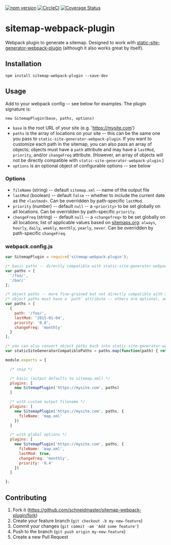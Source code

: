 [![npm version](https://badge.fury.io/js/sitemap-webpack-plugin.svg)](https://badge.fury.io/js/sitemap-webpack-plugin) [![CircleCI](https://circleci.com/gh/schneidmaster/sitemap-webpack-plugin.svg?style=shield)](https://circleci.com/gh/schneidmaster/sitemap-webpack-plugin) [![Coverage Status](https://coveralls.io/repos/github/schneidmaster/sitemap-webpack-plugin/badge.svg)](https://coveralls.io/github/schneidmaster/sitemap-webpack-plugin)

# sitemap-webpack-plugin

Webpack plugin to generate a sitemap. Designed to work with [static-site-generator-webpack-plugin](https://github.com/markdalgleish/static-site-generator-webpack-plugin/) (although it also works great by itself).

## Installation

    npm install sitemap-webpack-plugin --save-dev

## Usage

Add to your webpack config -- see below for examples. The plugin signature is:

    new SitemapPlugin(base, paths, options)

* `base` is the root URL of your site (e.g. 'https://mysite.com')
* `paths` is the array of locations on your site -- this can be the same one you pass to `static-site-generator-webpack-plugin`. If you want to customize each path in the sitemap, you can also pass an array of objects; objects must have a `path` attribute and may have a `lastMod`, `priority`, and/or `changeFreq` attribute. (However, an array of objects will not be directly compatible with `static-site-generator-webpack-plugin`.)
* `options` is an optional object of configurable options -- see below

### Options

* `fileName` (string) -- default `sitemap.xml` -- name of the output file
* `lastMod` (boolean) -- default `false` -- whether to include the current date as the `<lastmod>`. Can be overridden by path-specific `lastMod`.
* `priority` (number) -- default `null` -- a `<priority>` to be set globally on all locations. Can be overridden by path-specific `priority`.
* `changeFreq` (string) -- default `null` -- a `<changefreq>` to be set globally on all locations; list of applicable values based on [sitemaps.org](http://www.sitemaps.org/protocol.html): `always`, `hourly`, `daily`, `weekly`, `monthly`, `yearly`, `never`. Can be overridden by path-specific `changeFreq`.

### webpack.config.js

```js
var SitemapPlugin = require('sitemap-webpack-plugin');

/* basic paths -- directly compatible with static-site-generator-webpack-plugin */
var paths = [
  '/foo/',
  '/bar/'
];

/* object paths -- more fine-grained but not directly compatible with static-site-generator-webpack-plugin */
/* object paths must have a `path` attribute -- others are optional, and fall back to global config (if any) */
var paths = [
  {
    path: '/foo/',
    lastMod: '2015-01-04',
    priority: '0.8',
    changeFreq: 'monthly'
  }
];

/* you can also convert object paths back into static-site-generator-webpack-plugin compatible paths */
var staticSiteGeneratorCompatiblePaths = paths.map(function(path) { return path.path });

module.exports = {

  /* snip */

  /* basic (output defaults to sitemap.xml) */
  plugins: [
    new SitemapPlugin('https://mysite.com', paths)
  ]

  /* with custom output filename */
  plugins: [
    new SitemapPlugin('https://mysite.com', paths, {
      fileName: 'map.xml'
    })
  ]

  /* with global options */
  plugins: [
    new SitemapPlugin('https://mysite.com', paths, {
      fileName: 'map.xml',
      lastMod: true,
      changeFreq: 'monthly',
      priority: '0.4'
    })
  ]

};
```

## Contributing

1. Fork it (https://github.com/schneidmaster/sitemap-webpack-plugin/fork)
2. Create your feature branch (`git checkout -b my-new-feature`)
3. Commit your changes (`git commit -am 'Add some feature'`)
4. Push to the branch (`git push origin my-new-feature`)
5. Create a new Pull Request
